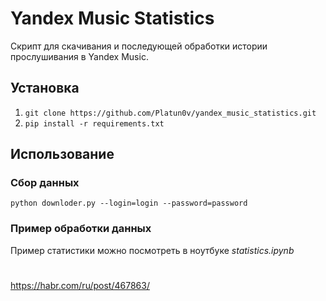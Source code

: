 # Yandex Music Statistics

Скрипт для скачивания и последующей обработки истории прослушивания в Yandex Music.

## Установка
1. `git clone https://github.com/Platun0v/yandex_music_statistics.git`
2. `pip install -r requirements.txt`
 
## Использование

### Сбор данных
`python downloder.py --login=login --password=password`

### Пример обработки данных
Пример статистики можно посмотреть в ноутбуке _statistics.ipynb_

#
https://habr.com/ru/post/467863/
